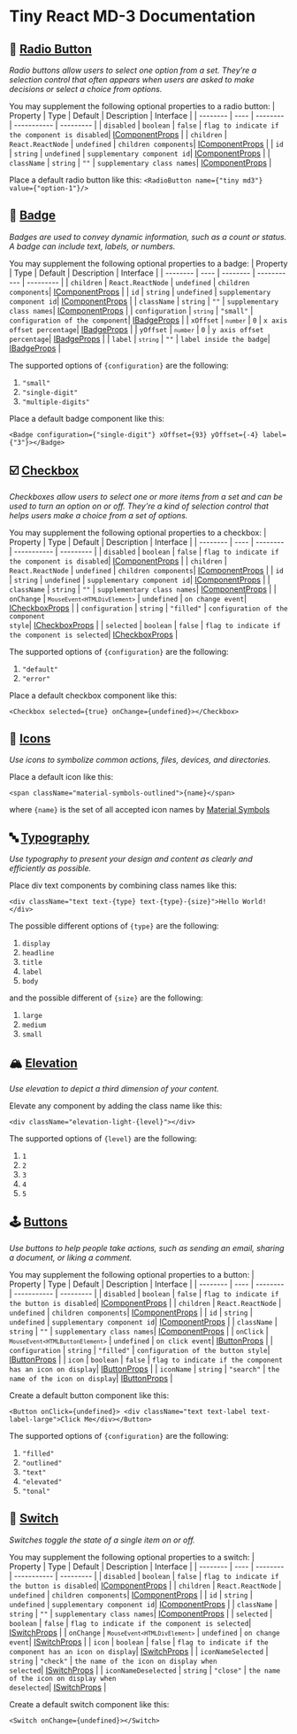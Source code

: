 # Tiny React MD-3 Documentation

## 🔘 [Radio Button](https://github.com/highnet/vite-react-ts-md3-components/blob/master/vite-react-ts-md3-components/src/Radio%20Button/Frame/radioButton.tsx)

<i>Radio buttons allow users to select one option from a set. They’re a selection control that often appears when users are asked to make decisions or select a choice from options.</i>

You may supplement the following optional properties to a radio button:
| Property | Type |  Default | Description | Interface |
| -------- | ---- | -------- | ----------- | --------- |
| <code>disabled</code> | <code>boolean</code> |  <code>false</code> | <code>flag to indicate if the component is disabled</code>| [IComponentProps](https://github.com/highnet/vite-react-ts-md3-components/blob/master/vite-react-ts-md3-components/src/Component/IComponentProps.tsx) |
| <code>children</code> | <code>React.ReactNode</code> |  <code>undefined</code> | <code>children components</code>| [IComponentProps](https://github.com/highnet/vite-react-ts-md3-components/blob/master/vite-react-ts-md3-components/src/Component/IComponentProps.tsx) |
| <code>id</code> | <code>string</code> |  <code>undefined</code> | <code>supplementary component id</code>|  [IComponentProps](https://github.com/highnet/vite-react-ts-md3-components/blob/master/vite-react-ts-md3-components/src/Component/IComponentProps.tsx) |
| <code>className</code> | <code>string</code> |  <code>""</code> | <code>supplementary class names</code>| [IComponentProps](https://github.com/highnet/vite-react-ts-md3-components/blob/master/vite-react-ts-md3-components/src/Component/IComponentProps.tsx) |

Place a default radio button like this:
```<RadioButton name={"tiny md3"} value={"option-1"}/>```

## 📛 [Badge](https://github.com/highnet/vite-react-ts-md3-components/blob/master/vite-react-ts-md3-components/src/Badge/Frame/badge.tsx)

<i>Badges are used to convey dynamic information, such as a count or status. A badge can include text, labels, or numbers.</i>

You may supplement the following optional properties to a badge:
| Property | Type |  Default | Description | Interface |
| -------- | ---- | -------- | ----------- | --------- |
| <code>children</code> | <code>React.ReactNode</code> |  <code>undefined</code> | <code>children components</code>| [IComponentProps](https://github.com/highnet/vite-react-ts-md3-components/blob/master/vite-react-ts-md3-components/src/Component/IComponentProps.tsx) |
| <code>id</code> | <code>string</code> |  <code>undefined</code> | <code>supplementary component id</code>|  [IComponentProps](https://github.com/highnet/vite-react-ts-md3-components/blob/master/vite-react-ts-md3-components/src/Component/IComponentProps.tsx) |
| <code>className</code> | <code>string</code> |  <code>""</code> | <code>supplementary class names</code>| [IComponentProps](https://github.com/highnet/vite-react-ts-md3-components/blob/master/vite-react-ts-md3-components/src/Component/IComponentProps.tsx) |
| <code>configuration</code> | <code>`string`</code> | <code>"small"</code> | <code>configuration of the component</code>| [IBadgeProps](https://github.com/highnet/vite-react-ts-md3-components/blob/master/vite-react-ts-md3-components/src/Badge/IBadgeProps.tsx) |
| <code>xOffset</code> | <code>`number`</code> | <code>0</code> | <code>x axis offset percentage</code>| [IBadgeProps](https://github.com/highnet/vite-react-ts-md3-components/blob/master/vite-react-ts-md3-components/src/Badge/IBadgeProps.tsx) | 
| <code>yOffset</code> | <code>`number`</code> | <code>0</code> | <code>y axis offset percentage</code>| [IBadgeProps](https://github.com/highnet/vite-react-ts-md3-components/blob/master/vite-react-ts-md3-components/src/Badge/IBadgeProps.tsx) | 
| <code>label</code> | <code>`string`</code> | <code>""</code> | <code>label inside the badge</code>| [IBadgeProps](https://github.com/highnet/vite-react-ts-md3-components/blob/master/vite-react-ts-md3-components/src/Badge/IBadgeProps.tsx) |

The supported options of <code>{configuration}</code> are the following: 
1. <code>"small"</code>
2. <code>"single-digit"</code>
3. <code>"multiple-digits"</code>

Place a default badge component like this:

```<Badge configuration={"single-digit"} xOffset={93} yOffset={-4} label={"3"}></Badge>```

## ☑️ [Checkbox](https://github.com/highnet/vite-react-ts-md3-components/blob/master/vite-react-ts-md3-components/src/Checkbox/Frame/checkbox.tsx)

<i>Checkboxes allow users to select one or more items from a set and can be used to turn an option on or off. They’re a kind of selection control that helps users make a choice from a set of options.</i>

You may supplement the following optional properties to a checkbox:
| Property | Type |  Default | Description | Interface |
| -------- | ---- | -------- | ----------- | --------- |
| <code>disabled</code> | <code>boolean</code> |  <code>false</code> | <code>flag to indicate if the component is disabled</code>| [IComponentProps](https://github.com/highnet/vite-react-ts-md3-components/blob/master/vite-react-ts-md3-components/src/Component/IComponentProps.tsx) |
| <code>children</code> | <code>React.ReactNode</code> |  <code>undefined</code> | <code>children components</code>| [IComponentProps](https://github.com/highnet/vite-react-ts-md3-components/blob/master/vite-react-ts-md3-components/src/Component/IComponentProps.tsx) |
| <code>id</code> | <code>string</code> |  <code>undefined</code> | <code>supplementary component id</code>|  [IComponentProps](https://github.com/highnet/vite-react-ts-md3-components/blob/master/vite-react-ts-md3-components/src/Component/IComponentProps.tsx) |
| <code>className</code> | <code>string</code> |  <code>""</code> | <code>supplementary class names</code>| [IComponentProps](https://github.com/highnet/vite-react-ts-md3-components/blob/master/vite-react-ts-md3-components/src/Component/IComponentProps.tsx) |
| <code>onChange</code> | <code>`MouseEvent<HTMLDivElement>`</code> | <code>undefined</code> | <code>on change event</code>| [ICheckboxProps](https://github.com/highnet/vite-react-ts-md3-components/blob/master/vite-react-ts-md3-components/src/Checkbox/ICheckboxProps.tsx) | 
| <code>configuration</code> | <code>string</code> |  <code>"filled"</code> | <code>configuration of the component style</code>| [ICheckboxProps](https://github.com/highnet/vite-react-ts-md3-components/blob/master/vite-react-ts-md3-components/src/Checkbox/ICheckboxProps.tsx) |
| <code>selected</code> | <code>boolean</code> |  <code>false</code> | <code>flag to indicate if the component is selected</code>| [ICheckboxProps](https://github.com/highnet/vite-react-ts-md3-components/blob/master/vite-react-ts-md3-components/src/Checkbox/ICheckboxProps.tsx) | 

The supported options of <code>{configuration}</code> are the following: 
1. <code>"default"</code>
2. <code>"error"</code>

Place a default checkbox component like this:

```<Checkbox selected={true} onChange={undefined}></Checkbox>```

## 💟 [Icons](https://github.com/highnet/vite-react-ts-md3-components/blob/master/vite-react-ts-md3-components/src/Icon/Frame/icon.tsx)

<i>Use icons to symbolize common actions, files, devices, and directories.</i>

Place a default icon like this:

```<span className="material-symbols-outlined">{name}</span>```

 where <code>{name}</code> is the set of all accepted icon names by [Material Symbols](https://fonts.google.com/icons)

## 🔤 [Typography](https://github.com/highnet/vite-react-ts-md3-components/blob/master/vite-react-ts-md3-components/src/Typography/Frame/typography.tsx)

<i>Use typography to present your design and content as clearly and efficiently as possible.</i>

Place div text components by combining class names like this: 

```<div className="text text-{type} text-{type}-{size}">Hello World!</div>```

The possible different options of <code>{type}</code> are the following: 
1. <code>display</code>
2. <code>headline</code>
3. <code>title</code>
4. <code>label</code>
5. <code>body</code>

and the possible different of <code>{size}</code> are the following:
1. <code>large</code>
2. <code>medium</code>
3. <code>small</code>

## 🏔️ [Elevation](https://github.com/highnet/vite-react-ts-md3-components/blob/master/vite-react-ts-md3-components/src/Elevation/Frame/elevation.tsx)

<i>Use elevation to depict a third dimension of your content.</i>

Elevate any component by adding the class name like this:

```<div className="elevation-light-{level}"></div>```

The supported options of <code>{level}</code> are the following: 
1. <code>1</code>
2. <code>2</code>
3. <code>3</code>
4. <code>4</code>
5. <code>5</code>

## 🕹️ [Buttons](https://github.com/highnet/vite-react-ts-md3-components/blob/master/vite-react-ts-md3-components/src/Button/Frame/button.tsx)

<i>Use buttons to help people take actions, such as sending an email, sharing a document, or liking a comment.</i>

You may supplement the following optional properties to a button:
| Property | Type |  Default | Description | Interface |
| -------- | ---- | -------- | ----------- | --------- |
| <code>disabled</code> | <code>boolean</code> |  <code>false</code> | <code>flag to indicate if the button is disabled</code>| [IComponentProps](https://github.com/highnet/vite-react-ts-md3-components/blob/master/vite-react-ts-md3-components/src/Component/IComponentProps.tsx) |
| <code>children</code> | <code>React.ReactNode</code> |  <code>undefined</code> | <code>children components</code>| [IComponentProps](https://github.com/highnet/vite-react-ts-md3-components/blob/master/vite-react-ts-md3-components/src/Component/IComponentProps.tsx) |
| <code>id</code> | <code>string</code> |  <code>undefined</code> | <code>supplementary component id</code>|  [IComponentProps](https://github.com/highnet/vite-react-ts-md3-components/blob/master/vite-react-ts-md3-components/src/Component/IComponentProps.tsx) |
| <code>className</code> | <code>string</code> |  <code>""</code> | <code>supplementary class names</code>| [IComponentProps](https://github.com/highnet/vite-react-ts-md3-components/blob/master/vite-react-ts-md3-components/src/Component/IComponentProps.tsx) |
| <code>onClick</code> | <code>`MouseEvent<HTMLButtonElement>`</code> | <code>undefined</code> | <code>on click event</code>| [IButtonProps](https://github.com/highnet/vite-react-ts-md3-components/blob/master/vite-react-ts-md3-components/src/Button/IButtonProps.tsx) | 
| <code>configuration</code> | <code>string</code> |  <code>"filled"</code> | <code>configuration of the button style</code>| [IButtonProps](https://github.com/highnet/vite-react-ts-md3-components/blob/master/vite-react-ts-md3-components/src/Button/IButtonProps.tsx) |
| <code>icon</code> | <code>boolean</code> |  <code>false</code> | <code>flag to indicate if the component has an icon on display</code>| [IButtonProps](https://github.com/highnet/vite-react-ts-md3-components/blob/master/vite-react-ts-md3-components/src/Button/IButtonProps.tsx) |
| <code>iconName</code> | <code>string</code> | <code>"search"</code> | <code>the name of the icon on display</code>| [IButtonProps](https://github.com/highnet/vite-react-ts-md3-components/blob/master/vite-react-ts-md3-components/src/Button/IButtonProps.tsx) |

Create a default button component like this:

```<Button onClick={undefined}> <div className="text text-label text-label-large">Click Me</div></Button>```
  
The supported options of <code>{configuration}</code> are the following: 
1. <code>"filled"</code>
2. <code>"outlined"</code>
3. <code>"text"</code>
3. <code>"elevated"</code>
4. <code>"tonal"</code>

## 🔦 [Switch](https://github.com/highnet/vite-react-ts-md3-components/blob/master/vite-react-ts-md3-components/src/Switch/Frame/switch.tsx)
      
<i>Switches toggle the state of a single item on or off.</i>

You may supplement the following optional properties to a switch:
| Property | Type |  Default | Description | Interface |
| -------- | ---- | -------- | ----------- | --------- |
| <code>disabled</code> | <code>boolean</code> |  <code>false</code> | <code>flag to indicate if the button is disabled</code>| [IComponentProps](https://github.com/highnet/vite-react-ts-md3-components/blob/master/vite-react-ts-md3-components/src/Component/IComponentProps.tsx) |
| <code>children</code> | <code>React.ReactNode</code> |  <code>undefined</code> | <code>children components</code>| [IComponentProps](https://github.com/highnet/vite-react-ts-md3-components/blob/master/vite-react-ts-md3-components/src/Component/IComponentProps.tsx) |
| <code>id</code> | <code>string</code> |  <code>undefined</code> | <code>supplementary component id</code>|  [IComponentProps](https://github.com/highnet/vite-react-ts-md3-components/blob/master/vite-react-ts-md3-components/src/Component/IComponentProps.tsx) |
| <code>className</code> | <code>string</code> |  <code>""</code> | <code>supplementary class names</code>| [IComponentProps](https://github.com/highnet/vite-react-ts-md3-components/blob/master/vite-react-ts-md3-components/src/Component/IComponentProps.tsx) |
| <code>selected</code> | <code>boolean</code> |  <code>false</code> | <code>flag to indicate if the component is selected</code>| [ISwitchProps](https://github.com/highnet/vite-react-ts-md3-components/blob/master/vite-react-ts-md3-components/src/Switch/Switch.tsx) | 
| <code>onChange</code> | <code>`MouseEvent<HTMLDivElement>`</code> | <code>undefined</code> | <code>on change event</code>| [ISwitchProps](https://github.com/highnet/vite-react-ts-md3-components/blob/master/vite-react-ts-md3-components/src/Switch/Switch.tsx) |
| <code>icon</code> | <code>boolean</code> |  <code>false</code> | <code>flag to indicate if the component has an icon on display</code>| [ISwitchProps](https://github.com/highnet/vite-react-ts-md3-components/blob/master/vite-react-ts-md3-components/src/Switch/Switch.tsx) |
| <code>iconNameSelected</code> | <code>string</code> |  <code>"check"</code> | <code>the name of the icon on display when selected</code>| [ISwitchProps](https://github.com/highnet/vite-react-ts-md3-components/blob/master/vite-react-ts-md3-components/src/Switch/Switch.tsx) |
| <code>iconNameDeselected</code> | <code>string</code> |  <code>"close"</code> | <code>the name of the icon on display when deselected</code>| [ISwitchProps](https://github.com/highnet/vite-react-ts-md3-components/blob/master/vite-react-ts-md3-components/src/Switch/Switch.tsx) |

Create a default switch component like this:

```<Switch onChange={undefined}></Switch>```
